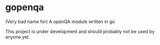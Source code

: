 # gopenqa

(Very bad name for) A openQA module written in go

This project is under development and should probably not be used by anyone yet.